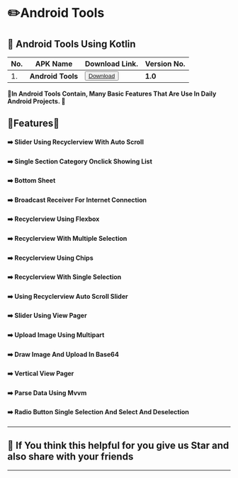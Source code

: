 # ✏️Android Tools 
## 🎁 Android Tools Using Kotlin

|  No. | APK Name  | Download Link.  | Version No.|
| ------------ | ------------ | ------------ |------------|
|   1.     | **Android Tools** |  <button>[Download]("https://pixeldev.in/webservices/apks/android_tool.apk") </button> | **1.0** |


**🎈In Android Tools Contain, Many Basic Features That Are Use In Daily Android Projects.
🎈**

## 🎉Features🎉

#### ➡️ Slider Using Recyclerview With Auto Scroll
#### ➡️ Single Section Category Onclick Showing List
#### ➡️ Bottom Sheet 
#### ➡️ Broadcast Receiver For Internet Connection
#### ➡️  Recyclerview Using Flexbox 
#### ➡️  Recyclerview  With Multiple Selection
#### ➡️  Recyclerview Using Chips
#### ➡️  Recyclerview With Single Selection  
#### ➡️  Using Recyclerview Auto Scroll Slider  
#### ➡️  Slider Using View Pager 
#### ➡️  Upload Image Using Multipart
#### ➡️  Draw Image And Upload In Base64
#### ➡️  Vertical View Pager 
#### ➡️  Parse Data Using Mvvm 
#### ➡️  Radio Button Single Selection And Select And Deselection 

------

## 🌟 If You think this helpful for you give us Star and also share with your friends 
-----
 
